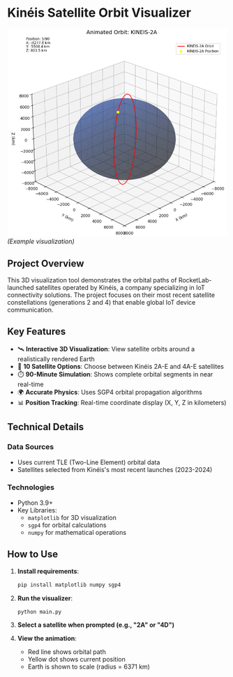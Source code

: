 # Kinéis Satellite Orbit Visualizer

![Satellite Visualization Example](example.png) *(Example visualization)*

## Project Overview

This 3D visualization tool demonstrates the orbital paths of RocketLab-launched satellites operated by Kinéis, a company specializing in IoT connectivity solutions. The project focuses on their most recent satellite constellations (generations 2 and 4) that enable global IoT device communication.

## Key Features

- 🛰️ **Interactive 3D Visualization**: View satellite orbits around a realistically rendered Earth
- 📡 **10 Satellite Options**: Choose between Kinéis 2A-E and 4A-E satellites
- ⏱️ **90-Minute Simulation**: Shows complete orbital segments in near real-time
- 🌍 **Accurate Physics**: Uses SGP4 orbital propagation algorithms
- 📊 **Position Tracking**: Real-time coordinate display (X, Y, Z in kilometers)

## Technical Details

### Data Sources
- Uses current TLE (Two-Line Element) orbital data
- Satellites selected from Kinéis's most recent launches (2023-2024)

### Technologies
- Python 3.9+
- Key Libraries:
  - `matplotlib` for 3D visualization
  - `sgp4` for orbital calculations
  - `numpy` for mathematical operations

## How to Use

1. **Install requirements**:
   ```bash
   pip install matplotlib numpy sgp4

2. **Run the visualizer**:
    ```bash
    python main.py 

3. **Select a satellite when prompted (e.g., "2A" or "4D")**

4. **View the animation**:
    - Red line shows orbital path
    - Yellow dot shows current position
    - Earth is shown to scale (radius = 6371 km)

